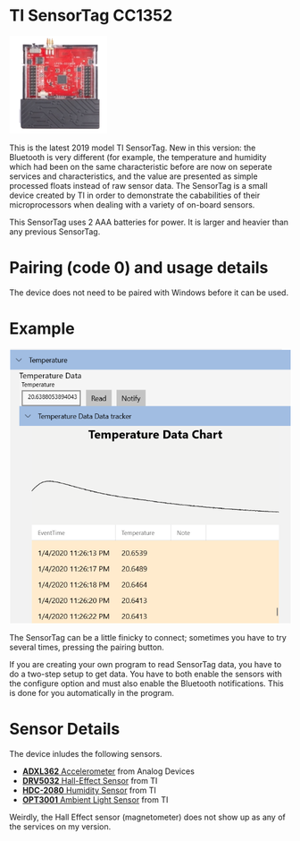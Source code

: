 ﻿# TI SensorTag CC1352

![SensorTag 1352](../DevicePictures/TI_SensorTag_1352-175.png)

This is the latest 2019 model TI SensorTag. New in this version: the Bluetooth is very different (for example,
the temperature and humidity which had been on the same characteristic before are now on seperate services and characteristics, and the value are presented as simple processed floats instead of raw sensor data. 
The SensorTag is a small device created by TI in order to demonstrate the cababilities of their microprocessors when 
dealing with a variety of on-board sensors. 

This SensorTag uses 2 AAA batteries for power. It is larger and heavier than any previous SensorTag.


# Pairing (code 0) and usage details
The device does not need to be paired with Windows before it can be used.

# Example

![SensorTag 1352](../ScreenShots/Device_TI_SensorTag_1352_Temperature.png)

The SensorTag can be a little finicky to connect; sometimes you have to try several times, 
pressing the pairing button. 

If you are creating your own program to read SensorTag data, you have to do a two-step setup to 
get data. You have to both enable the sensors with the configure option and must also enable 
the Bluetooth notifications. This is done for you automatically in the program.


# Sensor Details
The device inludes the following sensors. 

* [**ADXL362** Accelerometer](https://www.analog.com/en/products/adxl362.html) from Analog Devices
* [**DRV5032** Hall-Effect Sensor](http://www.ti.com/product/DRV5032) from TI
* [**HDC-2080** Humidity Sensor](http://www.ti.com/product/HDC2080) from TI
* [**OPT3001** Ambient Light Sensor](http://www.ti.com/product/OPT3001) from TI

Weirdly, the Hall Effect sensor (magnetometer) does not show up as any of the services on my version.
